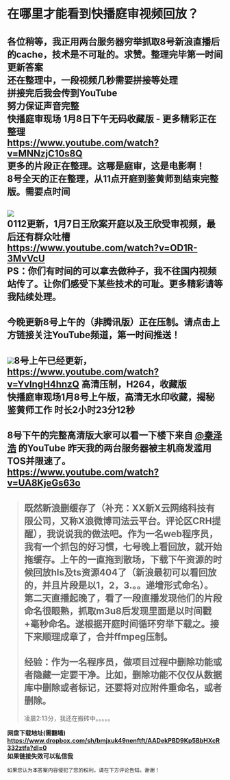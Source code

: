 # 在哪里才能看到快播庭审视频回放？

各位稍等，我正用两台服务器穷举抓取8号新浪直播后的cache，技术是不可耻的。求赞。整理完毕第一时间更新答案  
还在整理中，一段视频几秒需要拼接等处理  
拼接完后我会传到YouTube  
努力保证声音完整  
快播庭审现场 1月8日下午无码收藏版 - 更多精彩正在整理  
[<span>https://www.</span><span>youtube.com/watch?</span><span>v=MNNzjC10s8Q</span><span></span>](https://www.youtube.com/watch?v=MNNzjC10s8Q)  
更多的片段正在整理。这哪是庭审，这是电影啊！  
8号全天的正在整理，从11点开庭到鉴黄师到结束完整版。需要点时间  
---------------  
![](https://pic2.zhimg.com/50/d3a5da1aa29b14acf853a315c91eeea7_b.jpg)  
0112更新，1月7日王欣案开庭以及王欣受审视频，最后还有群众吐槽  
[<span>https://www.</span><span>youtube.com/watch?</span><span>v=OD1R-3MvVcU</span><span></span>](https://www.youtube.com/watch?v=OD1R-3MvVcU)  
PS：你们有时间的可以拿去做种子，我不往国内视频站传了。让你们感受下某些技术的可耻。更多精彩请等我陆续处理。  
----------  
今晚更新8号上午的（非腾讯版）正在压制。请点击上方链接关注YouTube频道，第一时间推送！  
------------------------  
![](https://pic4.zhimg.com/50/f3f534db8341331e425cfbd594123ef6_b.jpg)8号上午已经更新，[<span>https://www.</span><span>youtube.com/watch?</span><span>v=YvlngH4hnzQ</span><span></span>](https://www.youtube.com/watch?v=YvlngH4hnzQ) 高清压制，H264，收藏版  
快播庭审现场1月8号上午版，高清无水印收藏，揭秘鉴黄师工作 时长2小时23分12秒  
----------  
8号下午的完整高清版大家可以看一下楼下来自 [@秦泽浩](//www.zhihu.com/people/b83548c954b3d60765ac818348bd3911) 的YouTube 昨天我的两台服务器被主机商发滥用TOS并限速了。  
[<span>https://www.</span><span>youtube.com/watch?</span><span>v=UA8KjeGs63o</span><span></span>](https://www.youtube.com/watch?v=UA8KjeGs63o)  
-----------  

> 既然新浪删缓存了（补充：XX新X云网络科技有限公司，又称X浪微博司法云平台。评论区CRH提醒），我说说我的做法吧。作为一名web程序员，我有一个抓包的好习惯，七号晚上看回放，就开始拖缓存。上午的一直拖到散场，下载下午资源的时候回放hls及ts资源404了（新浪最初可以看回放的，并且片段是以1，2，3.。。递增形式命名）。  
> 第二天直播起晚了，看了一段直播发现他们的片段命名很眼熟，抓取m3u8后发现里面是以时间戳+毫秒命名。遂根据开庭时间循环穷举下载之。接下来顺理成章了，合并ffmpeg压制。  
> -------------------  
> 经验：作为一名程序员，做项目过程中删除功能或者隐藏一定要干净。比如，删除功能不仅仅从数据库中删除或者标记，还要将对应附件重命名，或者删除。  
> ------------------  
> 凌晨2:13分，我还在搬砖中。。。。。

**网盘下载地址(需翻墙)**  
**[<span>https://www.</span><span>dropbox.com/sh/bmjxuk49</span><span>nenftft/AADekPBD9Kp5BbHXcR332ztfa?dl=0</span><span></span>](https://www.dropbox.com/sh/bmjxuk49nenftft/AADekPBD9Kp5BbHXcR332ztfa?dl=0)**  
**如果链接失效可以私信我**   

<div>

    如果您认为本答案内容侵犯了您的权利，请在下方评论告知。谢谢！

</div>